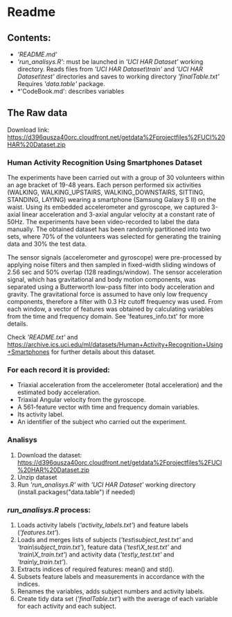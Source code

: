 # Readme

## Contents:
* *'README.md'*
* *'run_analisys.R'*: must be launched in *'UCI HAR Dataset'* working directory.
	Reads files from *'UCI HAR Dataset\train'* and *'UCI HAR Dataset\test'* directories
	and saves to working directory *'finalTable.txt'* Requires *'data.table'* package.
* *'CodeBook.md': describes variables

## The Raw data

Download link: https://d396qusza40orc.cloudfront.net/getdata%2Fprojectfiles%2FUCI%20HAR%20Dataset.zip

### Human Activity Recognition Using Smartphones Dataset
The experiments have been carried out with a group of 30 volunteers within an age bracket of 19-48 years. Each person performed six activities (WALKING, WALKING_UPSTAIRS, WALKING_DOWNSTAIRS, SITTING, STANDING, LAYING) wearing a smartphone (Samsung Galaxy S II) on the waist. Using its embedded accelerometer and gyroscope, we captured 3-axial linear acceleration and 3-axial angular velocity at a constant rate of 50Hz. The experiments have been video-recorded to label the data manually. The obtained dataset has been randomly partitioned into two sets, where 70% of the volunteers was selected for generating the training data and 30% the test data. 

The sensor signals (accelerometer and gyroscope) were pre-processed by applying noise filters and then sampled in fixed-width sliding windows of 2.56 sec and 50% overlap (128 readings/window). The sensor acceleration signal, which has gravitational and body motion components, was separated using a Butterworth low-pass filter into body acceleration and gravity. The gravitational force is assumed to have only low frequency components, therefore a filter with 0.3 Hz cutoff frequency was used. From each window, a vector of features was obtained by calculating variables from the time and frequency domain. See 'features_info.txt' for more details.

Check *'README.txt'* and https://archive.ics.uci.edu/ml/datasets/Human+Activity+Recognition+Using+Smartphones for further details about this dataset.

### For each record it is provided:
* Triaxial acceleration from the accelerometer (total acceleration) and the estimated body acceleration.
* Triaxial Angular velocity from the gyroscope. 
* A 561-feature vector with time and frequency domain variables. 
* Its activity label. 
* An identifier of the subject who carried out the experiment.

### Analisys
1. Download the dataset: https://d396qusza40orc.cloudfront.net/getdata%2Fprojectfiles%2FUCI%20HAR%20Dataset.zip
2. Unzip dataset
3. Run *'run_analisys.R'* with *'UCI HAR Dataset'* working directory (install.packages("data.table") if needed)

### *run_analisys.R* process:
1. Loads activity labels (*'activity_labels.txt'*) and feature labels (*'features.txt'*).
2. Loads and merges lists of subjects (*'test\subject_test.txt'* and *'train\subject_train.txt'*),
	feature data (*'test\X_test.txt'* and *'train\X_train.txt'*) and activity data (*'test\y_test.txt'* and *'train\y_train.txt'*).
3. Extracts indices of required features: mean() and std().
4. Subsets feature labels and measurements in accordance with the indices.
5. Renames the variables, adds subject numbers and activity labels.
6. Create tidy data set (*'finalTable.txt'*) with the average of each variable for each activity and each subject.